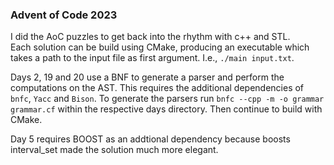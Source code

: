 ### Advent of Code 2023

I did the AoC puzzles to get back into the rhythm with c++ and STL.  
Each solution can be build using CMake, producing an executable which takes a path to the input file as first argument.
I.e., `./main input.txt`.  

Days 2, 19 and 20 use a BNF to generate a parser and perform the computations on the AST.
This requires the additional dependencies of `bnfc`, `Yacc` and `Bison`.
To generate the parsers run `bnfc --cpp -m -o grammar grammar.cf` within the respective days directory.
Then continue to build with CMake.

Day 5 requires BOOST as an addtional dependency because boosts interval_set made the solution much more elegant.
